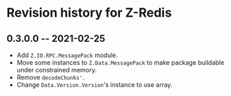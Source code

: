 # Revision history for Z-Redis

## 0.3.0.0 -- 2021-02-25

* Add `Z.IO.RPC.MessagePack` module.
* Move some instances to `Z.Data.MessagePack` to make package buildable under constrained memory.
* Remove `decodeChunks'`.
* Change `Data.Version.Version`'s instance to use array.
